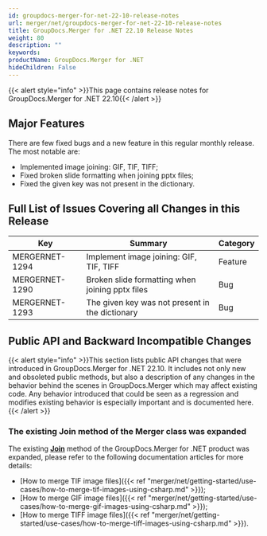 ```yaml
---
id: groupdocs-merger-for-net-22-10-release-notes
url: merger/net/groupdocs-merger-for-net-22-10-release-notes
title: GroupDocs.Merger for .NET 22.10 Release Notes
weight: 80
description: ""
keywords: 
productName: GroupDocs.Merger for .NET
hideChildren: False
---
```

{{< alert style="info" >}}This page contains release notes for GroupDocs.Merger for .NET 22.10{{< /alert >}}

## Major Features

There are few fixed bugs and a new feature in this regular monthly release. The most notable are:

*   Implemented image joining: GIF, TIF, TIFF;
*   Fixed broken slide formatting when joining pptx files;
*   Fixed the given key was not present in the dictionary.

## Full List of Issues Covering all Changes in this Release

| Key | Summary | Category |
| --- | --- | --- |
| MERGERNET-1294 | Implement image joining: GIF, TIF, TIFF | Feature |
| MERGERNET-1290 | Broken slide formatting when joining pptx files | Bug |
| MERGERNET-1293 | The given key was not present in the dictionary | Bug |

## Public API and Backward Incompatible Changes

{{< alert style="info" >}}This section lists public API changes that were introduced in GroupDocs.Merger for .NET 22.10. It includes not only new and obsoleted public methods, but also a description of any changes in the behavior behind the scenes in GroupDocs.Merger which may affect existing code. Any behavior introduced that could be seen as a regression and modifies existing behavior is especially important and is documented here.{{< /alert >}}


### The existing Join method of the Merger class was expanded

The existing **[Join](https://apireference.groupdocs.com/merger/net/groupdocs.merger/merger/methods/join)** method of the GroupDocs.Merger for .NET product was expanded, please refer to the following documentation articles for more details:

*   [How to merge TIF image files]({{< ref "merger/net/getting-started/use-cases/how-to-merge-tif-images-using-csharp.md" >}});
*   [How to merge GIF image files]({{< ref "merger/net/getting-started/use-cases/how-to-merge-gif-images-using-csharp.md" >}});
*   [How to merge TIFF image files]({{< ref "merger/net/getting-started/use-cases/how-to-merge-tiff-images-using-csharp.md" >}}).
